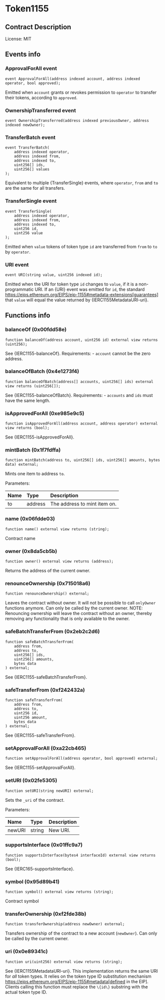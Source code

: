 # Token1155

## Contract Description


License: MIT

## Events info

### ApprovalForAll event

```solidity
event ApprovalForAll(address indexed account, address indexed operator, bool approved);
```


Emitted when `account` grants or revokes permission to `operator` to transfer their tokens, according to `approved`.

### OwnershipTransferred event

```solidity
event OwnershipTransferred(address indexed previousOwner, address indexed newOwner);
```

### TransferBatch event

```solidity
event TransferBatch(
	address indexed operator,
	address indexed from,
	address indexed to,
	uint256[] ids,
	uint256[] values
);
```


Equivalent to multiple {TransferSingle} events, where `operator`, `from` and `to` are the same for all transfers.

### TransferSingle event

```solidity
event TransferSingle(
	address indexed operator,
	address indexed from,
	address indexed to,
	uint256 id,
	uint256 value
);
```


Emitted when `value` tokens of token type `id` are transferred from `from` to `to` by `operator`.

### URI event

```solidity
event URI(string value, uint256 indexed id);
```


Emitted when the URI for token type `id` changes to `value`, if it is a non-programmatic URI. If an {URI} event was emitted for `id`, the standard https://eips.ethereum.org/EIPS/eip-1155#metadata-extensions[guarantees] that `value` will equal the value returned by {IERC1155MetadataURI-uri}.

## Functions info

### balanceOf (0x00fdd58e)

```solidity
function balanceOf(address account, uint256 id) external view returns (uint256);
```


See {IERC1155-balanceOf}. Requirements: - `account` cannot be the zero address.

### balanceOfBatch (0x4e1273f4)

```solidity
function balanceOfBatch(address[] accounts, uint256[] ids) external view returns (uint256[]);
```


See {IERC1155-balanceOfBatch}. Requirements: - `accounts` and `ids` must have the same length.

### isApprovedForAll (0xe985e9c5)

```solidity
function isApprovedForAll(address account, address operator) external view returns (bool);
```


See {IERC1155-isApprovedForAll}.

### mintBatch (0x1f7fdffa)

```solidity
function mintBatch(address to, uint256[] ids, uint256[] amounts, bytes data) external;
```


Mints one item to address `to`.


Parameters:

| Name | Type    | Description                  |
| :--- | :------ | :--------------------------- |
| to   | address | The address to mint item on. |

### name (0x06fdde03)

```solidity
function name() external view returns (string);
```


Contract name

### owner (0x8da5cb5b)

```solidity
function owner() external view returns (address);
```


Returns the address of the current owner.

### renounceOwnership (0x715018a6)

```solidity
function renounceOwnership() external;
```


Leaves the contract without owner. It will not be possible to call `onlyOwner` functions anymore. Can only be called by the current owner. NOTE: Renouncing ownership will leave the contract without an owner, thereby removing any functionality that is only available to the owner.

### safeBatchTransferFrom (0x2eb2c2d6)

```solidity
function safeBatchTransferFrom(
	address from,
	address to,
	uint256[] ids,
	uint256[] amounts,
	bytes data
) external;
```


See {IERC1155-safeBatchTransferFrom}.

### safeTransferFrom (0xf242432a)

```solidity
function safeTransferFrom(
	address from,
	address to,
	uint256 id,
	uint256 amount,
	bytes data
) external;
```


See {IERC1155-safeTransferFrom}.

### setApprovalForAll (0xa22cb465)

```solidity
function setApprovalForAll(address operator, bool approved) external;
```


See {IERC1155-setApprovalForAll}.

### setURI (0x02fe5305)

```solidity
function setURI(string newURI) external;
```


Sets the `_uri` of the contract.


Parameters:

| Name   | Type   | Description |
| :----- | :----- | :---------- |
| newURI | string | New URI.    |

### supportsInterface (0x01ffc9a7)

```solidity
function supportsInterface(bytes4 interfaceId) external view returns (bool);
```


See {IERC165-supportsInterface}.

### symbol (0x95d89b41)

```solidity
function symbol() external view returns (string);
```


Contract symbol

### transferOwnership (0xf2fde38b)

```solidity
function transferOwnership(address newOwner) external;
```


Transfers ownership of the contract to a new account (`newOwner`). Can only be called by the current owner.

### uri (0x0e89341c)

```solidity
function uri(uint256) external view returns (string);
```


See {IERC1155MetadataURI-uri}. This implementation returns the same URI for *all* token types. It relies on the token type ID substitution mechanism https://eips.ethereum.org/EIPS/eip-1155#metadata[defined in the EIP]. Clients calling this function must replace the `\{id\}` substring with the actual token type ID.
